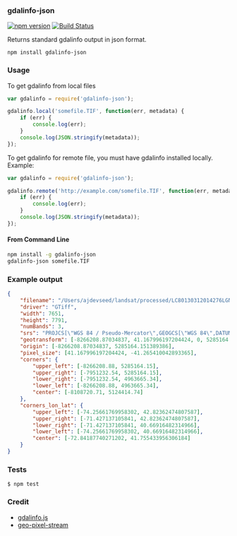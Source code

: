 ### gdalinfo-json

[![npm version](https://badge.fury.io/js/gdalinfo-json.svg)](http://badge.fury.io/js/gdalinfo-json)
[![Build Status](https://travis-ci.org/scisco/gdalinfo-json.svg?branch=master)](https://travis-ci.org/scisco/gdalinfo-json)

Returns standard gdalinfo output in json format.

    npm install gdalinfo-json

### Usage

To get gdalinfo from local files

```javascript
var gdalinfo = require('gdalinfo-json');

gdalinfo.local('somefile.TIF', function(err, metadata) {
    if (err) {
        console.log(err);
    }
    console.log(JSON.stringify(metadata));
});

```

To get gdalinfo for remote file, you must have gdalinfo installed locally. Example:

```javascript
var gdalinfo = require('gdalinfo-json');

gdalinfo.remote('http://example.com/somefile.TIF', function(err, metadata) {
    if (err) {
        console.log(err);
    }
    console.log(JSON.stringify(metadata));
});

```

#### From Command Line

```bash
npm install -g gdalinfo-json
gdalinfo-json somefile.TIF
```

### Example output

```json
{
    "filename": "/Users/ajdevseed/landsat/processed/LC80130312014276LGN00/LC80130312014276LGN00_bands_432.TIF",
    "driver": "GTiff",
    "width": 7651,
    "height": 7791,
    "numBands": 3,
    "srs": "PROJCS[\"WGS 84 / Pseudo-Mercator\",GEOGCS[\"WGS 84\",DATUM[\"WGS_1984\",SPHEROID[\"WGS 84\",6378137,298.257223563,AUTHORITY[\"EPSG\",\"7030\"]],AUTHORITY[\"EPSG\",\"6326\"]],PRIMEM[\"Greenwich\",0],UNIT[\"degree\",0.0174532925199433],AUTHORITY[\"EPSG\",\"4326\"]],PROJECTION[\"Mercator_1SP\"],PARAMETER[\"central_meridian\",0],PARAMETER[\"scale_factor\",1],PARAMETER[\"false_easting\",0],PARAMETER[\"false_northing\",0],UNIT[\"metre\",1,AUTHORITY[\"EPSG\",\"9001\"]],EXTENSION[\"PROJ4\",\"+proj=merc +a=6378137 +b=6378137 +lat_ts=0.0 +lon_0=0.0 +x_0=0.0 +y_0=0 +k=1.0 +units=m +nadgrids=@null +wktext  +no_defs\"],AUTHORITY[\"EPSG\",\"3857\"]]",
    "geotransform": [-8266208.87034837, 41.167996197204424, 0, 5285164.151389386, 0, -41.265410042893365],
    "origin": [-8266208.87034837, 5285164.151389386],
    "pixel_size": [41.167996197204424, -41.265410042893365],
    "corners": {
        "upper_left": [-8266208.88, 5285164.15],
        "upper_right": [-7951232.54, 5285164.15],
        "lower_right": [-7951232.54, 4963665.34],
        "lower_left": [-8266208.88, 4963665.34],
        "center": [-8108720.71, 5124414.74]
    },
    "corners_lon_lat": {
        "upper_left": [-74.25661769958302, 42.82362474807587],
        "upper_right": [-71.427137105841, 42.82362474807587],
        "lower_right": [-71.427137105841, 40.66916482314966],
        "lower_left": [-74.25661769958302, 40.66916482314966],
        "center": [-72.84187740271202, 41.755433956306184]
    }
}

```

### Tests

    $ npm test

### Credit

- [gdalinfo.js](https://github.com/naturalatlas/node-gdal/blob/master/examples/gdalinfo.js)
- [geo-pixel-stream](https://github.com/mapbox/geo-pixel-stream)

